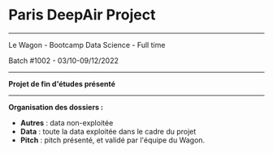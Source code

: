 # Paris DeepAir Project
------------------------------------------------
Le Wagon - Bootcamp Data Science - Full time

Batch #1002 - 03/10-09/12/2022

------------------------------------------------
**Projet de fin d'études présenté**

------------------------------------------------

**Organisation des dossiers :**
- **Autres** : data non-exploitée
- **Data** : toute la data exploitée dans le cadre du projet
- **Pitch** : pitch présenté, et validé par l'équipe du Wagon.
